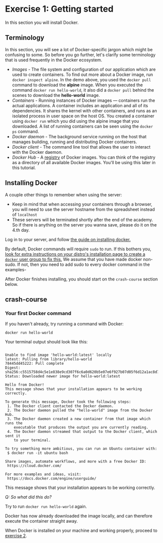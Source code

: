 # Exercise 1: Getting started


In this section you will install Docker.

## Terminology
In this section, you will see a lot of Docker-specific jargon which might be confusing to some. So before you go further, let's clarify some terminology that is used frequently in the Docker ecosystem.

- *Images* - The file system and configuration of our application which are used to create containers. To find out more about a Docker image, run `docker inspect alpine`. In the demo above, you used the `docker pull` command to download the **alpine** image. When you executed the command `docker run hello-world`, it also did a `docker pull` behind the scenes to download the **hello-world** image.
- *Containers* - Running instances of Docker images &mdash; containers run the actual applications. A container includes an application and all of its dependencies. It shares the kernel with other containers, and runs as an isolated process in user space on the host OS. You created a container using `docker run` which you did using the alpine image that you downloaded. A list of running containers can be seen using the `docker ps` command.
- *Docker daemon* - The background service running on the host that manages building, running and distributing Docker containers.
- *Docker client* - The command line tool that allows the user to interact with the Docker daemon.
- *Docker Hub* - A [registry](https://hub.docker.com/explore/) of Docker images. You can think of the registry as a directory of all available Docker images. You'll be using this later in this tutorial.

## Installing Docker

A couple other things to remember when using the server:

* Keep in mind that when accessing your containers through a browser, you will need to use the server hostname from the spreadsheet instead of ``localhost``
* These servers will be terminated shortly after the end of the academy. So if there is anything on the server you wanna save, please do it on the 4.th day.

Log in to your server, and follow [the guide on installing docker.](https://store.docker.com/editions/community/docker-ce-server-ubuntu)

By default, Docker commands will require `sudo` to run. If this bothers you, [look for extra instructions on your distro's installation page to create a `docker` user group to fix this.](https://docs.docker.com/engine/installation/linux/linux-postinstall/)
We assume that you have made docker non-sudo. If not, then you need to add sudo to every docker command in the examples-

After Docker finishes installing, you should start on the `crash-course` section below.

## crash-course

### Your first Docker command


If you haven't already, try running a command with Docker:

`docker run hello-world`

Your terminal output should look like this:
```

Unable to find image 'hello-world:latest' locally
latest: Pulling from library/hello-world
78445dd45222: Pull complete
Digest: sha256:c5515758d4c5e1e838e9cd307f6c6a0d620b5e07e6f927b07d05f6d12a1ac8d7
Status: Downloaded newer image for hello-world:latest

Hello from Docker!
This message shows that your installation appears to be working correctly.

To generate this message, Docker took the following steps:
 1. The Docker client contacted the Docker daemon.
 2. The Docker daemon pulled the "hello-world" image from the Docker Hub.
 3. The Docker daemon created a new container from that image which runs the
    executable that produces the output you are currently reading.
 4. The Docker daemon streamed that output to the Docker client, which sent it
    to your terminal.

To try something more ambitious, you can run an Ubuntu container with:
 $ docker run -it ubuntu bash

Share images, automate workflows, and more with a free Docker ID:
 https://cloud.docker.com/

For more examples and ideas, visit:
 https://docs.docker.com/engine/userguide/

```
This message shows that your installation appears to be working correctly.

_*Q: So what did this do?*_

Try to run `docker run hello-world` again.

Docker has now already downloaded the image locally, and can therefore execute the container straight away.

When Docker is installed on your machine and working properly, proceed to [exercise 2](./exercises/2.md).
